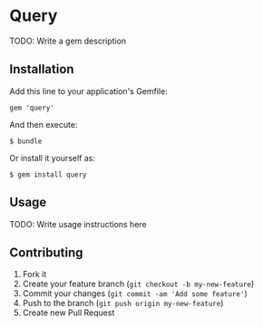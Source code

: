 # Query

TODO: Write a gem description

## Installation

Add this line to your application's Gemfile:

    gem 'query'

And then execute:

    $ bundle

Or install it yourself as:

    $ gem install query

## Usage

TODO: Write usage instructions here

## Contributing

1. Fork it
2. Create your feature branch (`git checkout -b my-new-feature`)
3. Commit your changes (`git commit -am 'Add some feature'`)
4. Push to the branch (`git push origin my-new-feature`)
5. Create new Pull Request
